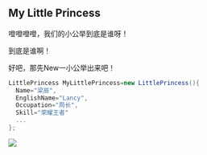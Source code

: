 ## My Little Princess
噔噔噔噔，我们的小公举到底是谁呀！

到底是谁啊！

好吧，那先New一小公举出来吧！
```C#
LittlePrincess MyLittlePrincess=new LittlePrincess(){
  Name="梁辰",
  EnglishName="Lancy",
  Occupation="局长",
  Skill="荣耀王者"
  ...
};
```
 
![](http://chuantu.biz/t6/109/1508758388x2073919800.jpg)
